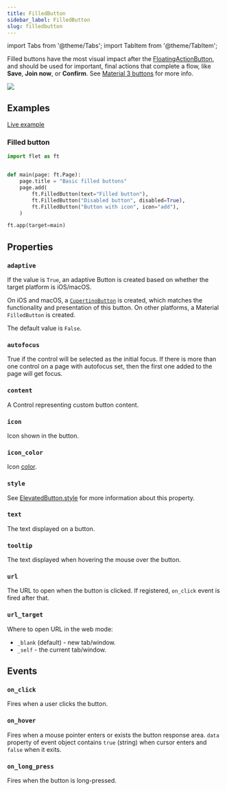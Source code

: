 ```yaml
---
title: FilledButton
sidebar_label: FilledButton
slug: filledbutton
---
```


import Tabs from '@theme/Tabs';
import TabItem from '@theme/TabItem';

Filled buttons have the most visual impact after the [FloatingActionButton](/docs/controls/floatingactionbutton), and should be used for important, final actions that complete a flow, like **Save**, **Join now**, or **Confirm**. See [Material 3 buttons](https://m3.material.io/components/buttons/overview) for more info.

<img src="/img/docs/controls/filled-button/basic-filled-buttons.png" className="screenshot-20" />

## Examples

[Live example](https://flet-controls-gallery.fly.dev/buttons/filledbutton)

### Filled button

<Tabs groupId="language">
  <TabItem value="python" label="Python" default>

```python
import flet as ft


def main(page: ft.Page):
    page.title = "Basic filled buttons"
    page.add(
        ft.FilledButton(text="Filled button"),
        ft.FilledButton("Disabled button", disabled=True),
        ft.FilledButton("Button with icon", icon="add"),
    )

ft.app(target=main)
```
  </TabItem>

</Tabs>

## Properties

### `adaptive`

If the value is `True`, an adaptive Button is created based on whether the target platform is iOS/macOS.

On iOS and macOS, a [`CupertinoButton`](/docs/controls/cupertinofilledbutton) is created, which matches the functionality and presentation of this button. On other platforms, a Material `FilledButton` is created.

The default value is `False`.

### `autofocus`

True if the control will be selected as the initial focus. If there is more than one control on a page with autofocus set, then the first one added to the page will get focus.

### `content`

A Control representing custom button content.

### `icon`

Icon shown in the button.

### `icon_color`

Icon [color](/docs/guides/python/colors).

### `style`

See [ElevatedButton.style](/docs/controls/elevatedbutton#style) for more information about this property.

### `text`

The text displayed on a button.

### `tooltip`

The text displayed when hovering the mouse over the button.

### `url`

The URL to open when the button is clicked. If registered, `on_click` event is fired after that.

### `url_target`

Where to open URL in the web mode:

* `_blank` (default) - new tab/window.
* `_self` - the current tab/window.

## Events

### `on_click`

Fires when a user clicks the button.

### `on_hover`

Fires when a mouse pointer enters or exists the button response area. `data` property of event object contains `true` (string) when cursor enters and `false` when it exits.

### `on_long_press`

Fires when the button is long-pressed.
